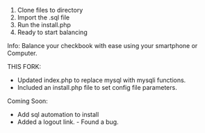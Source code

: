 1. Clone files to directory
2. Import the .sql file
3. Run the install.php
4. Ready to start balancing

Info:
Balance your checkbook with ease using your smartphone or Computer.



THIS FORK:
* Updated index.php to replace mysql with mysqli functions.
* Included an install.php file to set config file parameters.


Coming Soon:
* Add sql automation to install
* Added a logout link. - Found a bug.
